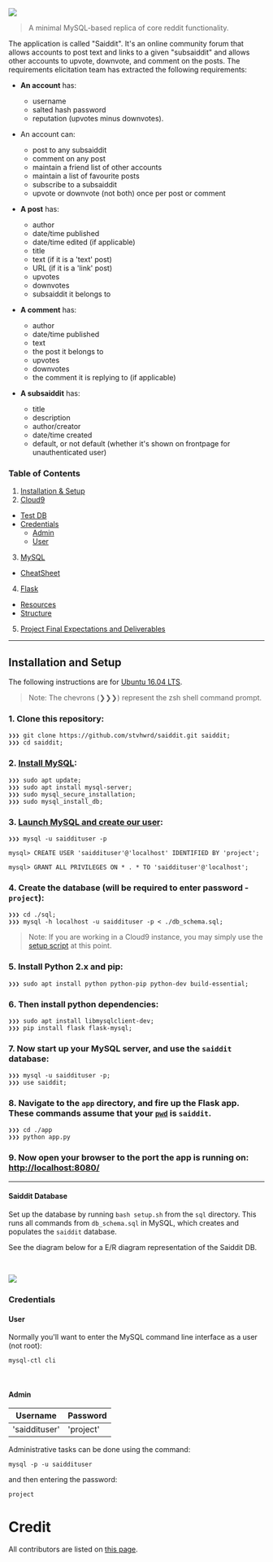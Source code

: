 ![](https://raw.githubusercontent.com/stvhwrd/saiddit/master/app/static/images/snoo-saiddit.png)

> A minimal MySQL-based replica of core reddit functionality.

The application is called "Saiddit".  It's an online community forum that allows accounts to post text and links to a given "subsaiddit" and allows other accounts to upvote, downvote, and comment on the posts.  The requirements elicitation team has extracted the following requirements:

* **An account** has:
    * username
    * salted hash password
    * reputation (upvotes minus downvotes).
* An account can:
    * post to any subsaiddit
    * comment on any post
    * maintain a friend list of other accounts
    * maintain a list of favourite posts
    * subscribe to a subsaiddit
    * upvote or downvote (not both) once per post or comment
    
* **A post** has:
    * author
    * date/time published
    * date/time edited (if applicable)
    * title
    * text (if it is a 'text' post)
    * URL (if it is a 'link' post)
    * upvotes
    * downvotes
    * subsaiddit it belongs to
    
* **A comment** has:
    * author
    * date/time published
    * text
    * the post it belongs to
    * upvotes
    * downvotes
    * the comment it is replying to (if applicable)
    
* **A subsaiddit** has:
    * title
    * description
    * author/creator
    * date/time created
    * default, or not default (whether it's shown on frontpage for unauthenticated user)


### Table of Contents
1. [Installation & Setup](#installation-and-setup)
2. [Cloud9](#cloud9)
  + [Test DB](#test-db)
  + [Credentials](#credentials)
    + [Admin](#admin)
    + [User](#user)
3. [MySQL](#mysql)
  + [CheatSheet](#cheatsheet)
4. [Flask](#flask)
  + [Resources](#resources)
  + [Structure](#structure)
5. [Project Final Expectations and Deliverables](#project-final-expectations-and-deliverables)


----
## Installation and Setup
The following instructions are for [Ubuntu 16.04 LTS](https://wiki.ubuntu.com/XenialXerus/ReleaseNotes).

> Note: The chevrons (❯❯❯) represent the zsh shell command prompt.

### 1. Clone this repository:

```shell
❯❯❯ git clone https://github.com/stvhwrd/saiddit.git saiddit;
❯❯❯ cd saiddit;
```

### 2. [Install MySQL](https://www.digitalocean.com/community/tutorials/how-to-install-mysql-on-ubuntu-16-04):

```shell
❯❯❯ sudo apt update;
❯❯❯ sudo apt install mysql-server;
❯❯❯ sudo mysql_secure_installation;
❯❯❯ sudo mysql_install_db;
```

### 3. [Launch MySQL and create our user](https://www.digitalocean.com/community/tutorials/how-to-create-a-new-user-and-grant-permissions-in-mysql):

```shell
❯❯❯ mysql -u saiddituser -p

mysql> CREATE USER 'saiddituser'@'localhost' IDENTIFIED BY 'project';

mysql> GRANT ALL PRIVILEGES ON * . * TO 'saiddituser'@'localhost';

```

### 4. Create the database (will be required to enter password - `project`):

```shell
❯❯❯ cd ./sql;
❯❯❯ mysql -h localhost -u saiddituser -p < ./db_schema.sql;
```

> Note: If you are working in a Cloud9 instance, you may simply use the [setup script](#saiddit-database) at this point.


### 5. Install Python 2.x and pip:

```shell
❯❯❯ sudo apt install python python-pip python-dev build-essential;
```


### 6. Then install python dependencies:

```shell
❯❯❯ sudo apt install libmysqlclient-dev;
❯❯❯ pip install flask flask-mysql;
```

### 7. Now start up your MySQL server, and use the `saiddit` database:

```shell
❯❯❯ mysql -u saiddituser -p;
❯❯❯ use saiddit;
```

### 8. Navigate to the `app` directory, and fire up the Flask app.  These commands assume that your [`pwd`](https://en.wikipedia.org/wiki/Pwd) is `saiddit`.

```shell
❯❯❯ cd ./app
❯❯❯ python app.py
```

### 9. Now open your browser to the port the app is running on:  [http://localhost:8080/](http://localhost:8080/)

---

#### Saiddit Database

Set up the database by running `bash setup.sh` from the `sql` directory.
This runs all commands from `db_schema.sql` in MySQL, which creates and populates the `saiddit` database.

See the diagram below for a E/R diagram representation of the Saiddit DB.

<br>

![](https://raw.githubusercontent.com/stvhwrd/saiddit/master/Saiddit-entity_relationship.png)


### Credentials

#### User

Normally you'll want to enter the MySQL command line interface as a user (not root):

`mysql-ctl cli`

<br>


#### Admin

| Username | Password  |
| :------: | :-------- |
| 'saiddituser' | 'project' |

Administrative tasks can be done using the command:

`mysql -p -u saiddituser`

and then entering the password:

`project`

# Credit

All contributors are listed on [this page](https://github.com/stvhwrd/saiddit/graphs/contributors).
